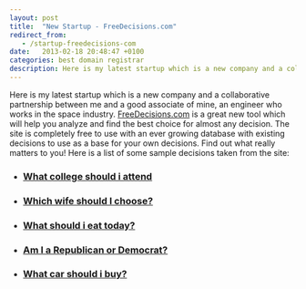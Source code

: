 ```yaml
---
layout: post
title:  "New Startup - FreeDecisions.com"
redirect_from:
   - /startup-freedecisions-com
date:   2013-02-18 20:48:47 +0100
categories: best domain registrar
description: Here is my latest startup which is a new company and a collaborative partnership between me and a good associate of mine, an engineer who works in the...
---
```


Here is my latest startup which is a new company and a collaborative partnership between me and a good associate of mine, an engineer who works in the space industry. [FreeDecisions.com](http://freedecisions.com "Free Decisions") is a great new tool which will help you analyze and find the best choice for almost any decision. The site is completely free to use with an ever growing database with existing decisions to use as a base for your own decisions. Find out what really matters to you! Here is a list of some sample decisions taken from the site:

- ### [What college should i attend](http://freedecisions.com/view.php?q=238)
- ### [Which wife should I choose?](http://freedecisions.com/view.php?q=248)
- ### [What should i eat today?](http://freedecisions.com/view.php?q=236)
- ### [Am I a Republican or Democrat?](http://freedecisions.com/view.php?q=252)
- ### [What car should i buy?](http://freedecisions.com/view.php?q=229)